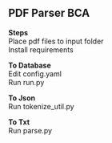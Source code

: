## PDF Parser BCA

**Steps**\
Place pdf files to input folder\
Install requirements

**To Database**\
Edit config.yaml\
Run run.py

**To Json**\
Run tokenize_util.py

**To Txt**\
Run parse.py